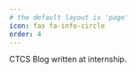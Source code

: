 ```yaml
---
# the default layout is 'page'
icon: fas fa-info-circle
order: 4
---
```


CTCS Blog written at internship.

